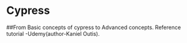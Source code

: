 # Cypress

##From Basic concepts of cypress to Advanced concepts. Reference tutorial -Udemy(author-Kaniel Outis).
